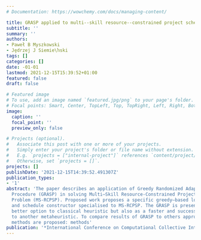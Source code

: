 ```yaml
---
# Documentation: https://wowchemy.com/docs/managing-content/

title: GRASP applied to multi--skill resource--constrained project scheduling problem
subtitle: ''
summary: ''
authors:
- Paweł B Myszkowski
- Jȩdrzej J Siemie\ŉski
tags: []
categories: []
date: -01-01
lastmod: 2021-12-15T15:39:52+01:00
featured: false
draft: false

# Featured image
# To use, add an image named `featured.jpg/png` to your page's folder.
# Focal points: Smart, Center, TopLeft, Top, TopRight, Left, Right, BottomLeft, Bottom, BottomRight.
image:
  caption: ''
  focal_point: ''
  preview_only: false

# Projects (optional).
#   Associate this post with one or more of your projects.
#   Simply enter your project's folder or file name without extension.
#   E.g. `projects = ["internal-project"]` references `content/project/deep-learning/index.md`.
#   Otherwise, set `projects = []`.
projects: []
publishDate: '2021-12-15T14:39:52.491307Z'
publication_types:
- '1'
abstract: 'The paper describes an application of Greedy Randomized Adaptive Search
  Procedure (GRASP) in solving Multi–Skill Resource-Constrained Project Scheduling
  Problem (MS-RCPSP). Proposed work proposes a specific greedy–based local search
  and schedule constructor specialised to MS-RCPSP. The GRASP is presented as the
  better option to classical heuristic but also as a faster and successful alternative
  to another metaheuristic. To compare results of GRASP to others approaches, various
  methods are proposed: methods'
publication: '*International Conference on Computational Collective Intelligence*'
---
```

